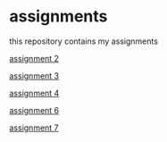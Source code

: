 # assignments
this repository contains my assignments

[assignment 2](https://github.com/thomasheijligers/assignments/blob/master/assignment2.ipynb)

[assignment 3](https://github.com/thomasheijligers/assignments/blob/master/assignment3.ipynb)

[assignment 4](https://github.com/thomasheijligers/assignments/blob/master/assignment4.ipynb)

[assignment 6](https://github.com/thomasheijligers/assignments/blob/master/Graded_assignment1.ipynb)

[assignment 7](https://github.com/thomasheijligers/assignments/blob/master/Graded_assignment_2%20(1).ipynb)
